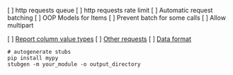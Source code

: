 [ ] http requests queue
[ ] http requests rate limit
[ ] Automatic request batching
[ ] OOP Models for Items
[ ] Prevent batch for some calls
[ ] Allow multipart

[ ] [Report column value types](https://sdk.wialon.com/wiki/en/sidebar/remoteapi/apiref/report/value_types)
[ ] [Other requests](https://sdk.wialon.com/wiki/en/sidebar/remoteapi/apiref/requests/requests)
[ ] [Data format](https://sdk.wialon.com/wiki/en/sidebar/remoteapi/apiref/format/format)

```shell
# autogenerate stubs
pip install mypy
stubgen -m your_module -o output_directory
```

